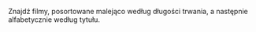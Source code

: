 ﻿Znajdź filmy, posortowane malejąco według długości trwania, a następnie alfabetycznie według tytułu.

